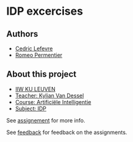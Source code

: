 # IDP excercises
## Authors
- [Cedric Lefevre](https://github.com/Cedric-Lefevre)
- [Romeo Permentier](https://github.com/ro-per)

## About this project
- [IIW KU LEUVEN](https://iiw.kuleuven.be/)
- [Teacher: Kylian Van Dessel](https://www.kuleuven.be/wieiswie/nl/person/00104181)
- [Course: Artificiële Intelligentie](https://onderwijsaanbod.kuleuven.be//2020/syllabi/n/JPI0QEN.htm#activetab=doelstellingen_idm2963040)
- [Subject: IDP](https://dtai.cs.kuleuven.be/drupal/software/idp/try)

See [assignement](assignement.md) for more info.

See [feedback](feedback/feedback.md) for feedback on the assignments.
